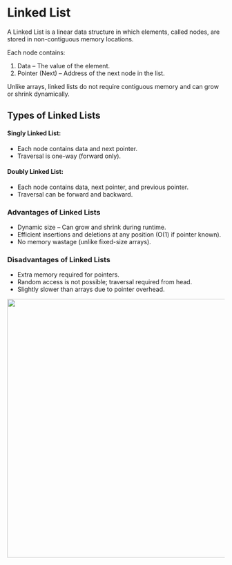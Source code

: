 # Linked List
A Linked List is a linear data structure in which elements, called nodes, are stored in non-contiguous memory locations.

Each node contains:
1. Data – The value of the element.
2. Pointer (Next) – Address of the next node in the list.

Unlike arrays, linked lists do not require contiguous memory and can grow or shrink dynamically.

## Types of Linked Lists

#### Singly Linked List:
- Each node contains data and next pointer.
- Traversal is one-way (forward only).

#### Doubly Linked List:
- Each node contains data, next pointer, and previous pointer.
- Traversal can be forward and backward.

### Advantages of Linked Lists
- Dynamic size – Can grow and shrink during runtime.
- Efficient insertions and deletions at any position (O(1) if pointer known).
- No memory wastage (unlike fixed-size arrays).

### Disadvantages of Linked Lists
- Extra memory required for pointers.
- Random access is not possible; traversal required from head.
- Slightly slower than arrays due to pointer overhead.


<img src="https://media.geeksforgeeks.org/wp-content/uploads/20250619155958124670/Linked-list.webp" width=600px>